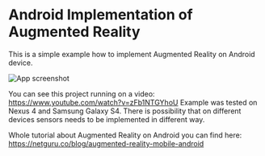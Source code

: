 # Android Implementation of Augmented Reality

This is a simple example how to implement Augmented Reality on Android device. 

![App screenshot](http://s9.postimg.org/9vl9ra3zz/Screen_Shot_2015_11_04_at_15_04_24.png)

You can see this project running on a video: https://www.youtube.com/watch?v=zFb1NTGYhoU
Example was tested on Nexus 4 and Samsung Galaxy S4. There is possibility that on different devices sensors needs to be implemented in different way.

Whole tutorial about Augmented Reality on Android you can find here: https://netguru.co/blog/augmented-reality-mobile-android
